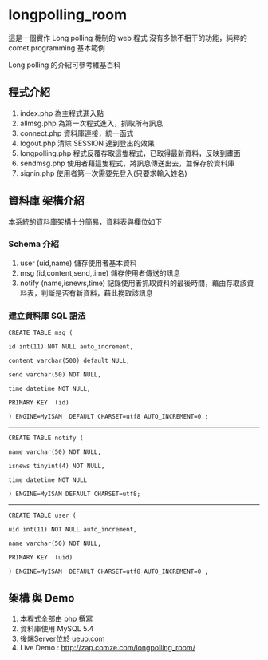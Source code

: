 longpolling_room
================

這是一個實作 Long polling 機制的 web 程式
沒有多餘不相干的功能，純粹的 comet programming 基本範例

Long polling 的介紹可參考維基百科


## 程式介紹

1. index.php   為主程式進入點
2. allmsg.php 	為第一次程式進入，抓取所有訊息
3.	connect.php 資料庫連接，統一函式
4.	logout.php  清除 SESSION 達到登出的效果 
5.	longpolling.php  程式反覆存取這隻程式，已取得最新資料，反映到畫面
6.	sendmsg.php  使用者藉這隻程式，將訊息傳送出去，並保存於資料庫
7.	signin.php   使用者第一次需要先登入(只要求輸入姓名)


## 資料庫 架構介紹

本系統的資料庫架構十分簡易，資料表與欄位如下

### Schema 介紹
1. user (uid,name) 儲存使用者基本資料
2. msg (id,content,send,time) 儲存使用者傳送的訊息
3. notify (name,isnews,time) 記錄使用者抓取資料的最後時間，藉由存取該資料表，判斷是否有新資料，藉此撈取該訊息

### 建立資料庫 SQL 語法

    CREATE TABLE msg (  
    
    id int(11) NOT NULL auto_increment,  
    
    content varchar(500) default NULL,  
    
    send varchar(50) NOT NULL,  
    
    time datetime NOT NULL,  
    
    PRIMARY KEY  (id)  
    
    ) ENGINE=MyISAM  DEFAULT CHARSET=utf8 AUTO_INCREMENT=0 ;  

* * *
  
    CREATE TABLE notify (  
 
    name varchar(50) NOT NULL,  
    
    isnews tinyint(4) NOT NULL,  
    
    time datetime NOT NULL  
    
    ) ENGINE=MyISAM DEFAULT CHARSET=utf8;  
    
* * *
  
    CREATE TABLE user (  
  
    uid int(11) NOT NULL auto_increment,  
    
    name varchar(50) NOT NULL,  
    
    PRIMARY KEY  (uid)  
    
    ) ENGINE=MyISAM  DEFAULT CHARSET=utf8 AUTO_INCREMENT=0 ;


## 架構 與 Demo

1. 本程式全部由 php 撰寫
2. 資料庫使用 MySQL 5.4
3. 後端Server位於 ueuo.com
4. Live Demo : http://zap.comze.com/longpolling_room/
